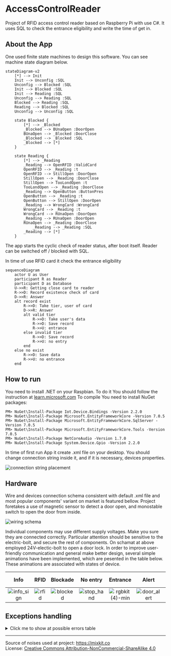 
# AccessControlReader
Project of RFID access control reader based on Raspberry Pi with use C#. It uses SQL to check the entrance eligibility and write the time of get in.

## About the App
One used finite state machines to design this software. You can see machine state diagram below.
```mermaid
stateDiagram-v2
    [*] --> Init
    Init --> Unconfig :SQL
    Unconfig --> Blocked :SQL
    Init --> Blocked :SQL
    Init --> Reading :SQL
    Unconfig --> Reading :SQL
    Blocked --> Reading :SQL
    Reading --> Blocked :SQL
    Unconfig --> Unconfig :SQL

    state Blocked {
        [*] --> _Blocked
        _Blocked --> BUnaOpen :DoorOpen
        BUnaOpen --> _Blocked :DoorClose
        _Blocked --> _Blocked :SQL
        _Blocked --> [*]
    }

    state Reading {
        [*] --> _Reading
        _Reading --> OpenRFID :ValidCard
        OpenRFID --> _Reading :t
        OpenRFID --> StillOpen :DoorOpen
        StillOpen --> _Reading :DoorClose
        StillOpen --> TooLondOpen :t
        TooLondOpen --> _Reading :DoorClose
        _Reading --> OpenButton :ButtonPres
        OpenButton --> _Reading :t
        OpenButton --> StillOpen :DoorOpen
        _Reading --> WrongCard :WrongCard
        WrongCard --> _Reading :t
        WrongCard --> RUnaOpen :DoorOpen
        _Reading --> RUnaOpen :DoorOpen
        RUnaOpen --> _Reading :DoorClose
            _Reading --> _Reading :SQL
        _Reading --> [*]
    }
```
The app starts the cyclic check of reader status, after boot itself. Reader can be switched off / blocked with SQL.

In time of use RFID card it check the entrance eligibility
```mermaid
sequenceDiagram
    actor U as User
    participant R as Reader
    participant D as Database
    U->>R: Getting close card to reader
    R->>D: Record existence check of card
    D->>R: Answer
    alt record exist
        R->>D: Take tier, user of card
        D->>R: Answer
        alt valid tier
            R->>D: Take user's data
            R->>D: Save record
            R->>U: entrance
        else invalid tier
            R->>D: Save record
            R->>U: no entry
        end
    else no exist 
        R->>D: Save data
        R->>U: no entrance
    end
```
## How to run
You need to install .NET on your Raspbian. To do it You should follow the instruction at [learn.microsoft.com](https://learn.microsoft.com/en-us/dotnet/core/install/linux-scripted-manual)
To compile You need to install NuGet packages:
```
PM> NuGet\Install-Package Iot.Device.Bindings -Version 2.2.0
PM> NuGet\Install-Package Microsoft.EntityFrameworkCore -Version 7.0.5
PM> NuGet\Install-Package Microsoft.EntityFrameworkCore.SqlServer -Version 7.0.5
PM> NuGet\Install-Package Microsoft.EntityFrameworkCore.Tools -Version 7.0.5
PM> NuGet\Install-Package NetCoreAudio -Version 1.7.0
PM> NuGet\Install-Package System.Device.Gpio -Version 2.2.0
```

In time of first run App it create .xml file on your desktop. You should change connection string inside it, and if it is necessary, devices properties.

![connection string placement](https://github.com/user-attachments/assets/9418ef80-7162-47f3-85c1-521a0ca150fc)


## Hardware
Wire and devices connection schema consistent with default .xml file and most popular components' variant on market is featured bellow.
Project foretakes a use of magnetic sensor to detect a door open, and monostable switch to open the door from inside.

![wiring schema](https://github.com/user-attachments/assets/51cb5ded-a1d8-400d-9f7e-a382e9743545)

Individual components may use different supply voltages. Make you sure they are connected correctly. Particular attention should be sensitive to the electric-bolt, and secure the rest of components. On schamat at above employed 24V-electic-bolt to open a door lock.
In order to improve user-friendly communication and general make better design, several simple animations have been implemented, which are pesented in the table below. These animations are associated with states of device.

| Info | RFID | Blockade | No entry | Entrance | Alert | Exclamation mark |
|:---: |:---:| :---:| :---: |:---:| :---:| :---:|
| ![info_sign](https://github.com/ArBom/AccessControlReader/assets/59375967/01e67110-d704-4349-9ae1-40ff68d983eb) | ![rfid](https://github.com/ArBom/AccessControlReader/assets/59375967/a102a3ea-a4be-4c48-adb6-fddc29bf3ae5) | ![blocked](https://github.com/ArBom/AccessControlReader/assets/59375967/dae66bca-160e-4bea-aee3-ffa6d0a0d694) | ![stop_hand](https://github.com/ArBom/AccessControlReader/assets/59375967/b7eda6f6-b0e3-4d25-b880-02c9e1ce70aa) | ![rgbkit (4)-min](https://github.com/ArBom/AccessControlReader/assets/59375967/71aa65e1-d60f-47bc-bc3c-d7c7b1cad72e) | ![door_alert](https://github.com/ArBom/AccessControlReader/assets/59375967/ae5fbd22-4c08-477b-b092-b38b84289def) | ![exclamation_mark](https://github.com/ArBom/AccessControlReader/assets/59375967/f9d99e24-942e-4a36-b717-999dea16fc75) |

## Exceptions handling 
<details> 
  <summary>Click me to show at possible errors table</summary>

| №    | Type  | Module       | Descripion                                           |   |I  |c  |o   |n  |s  |   |
| :--- | :---: | :---         | :---                                                 |---|---|---|--- |---|---|---|
| 1    |       | DataBase     |Unconfig; reader just added itself to SQL             |   |   |   |    |   |   |   |
| 2    |  ⚠️  | DataBase     |Lack of data about this reader at SQL                 |   | 📄| 🛢|    |   |   |   | 
| 7    |  💥   | DataBase     |ConnectionString is null or empty                     |   | 📄| 🛢|    |   |   |   | 
| 8    |  💥   | DataBase     |DonnectionString is: "❗❗❗ INSERT IT HERE ❗❗❗"        |   | 📄| 🛢|    |   |   |   | 
| 9    |  ⚠️  | DataBase     |Cannot to connect with DataBase                       |   | 📄| 🛢| 🖧 |   |   |   | 
| 10   |  ️💥   | Configurator |Platform not supported (its not Linux)                |:( |   |   |    |   |   |   |
| 11   |  💥   | Configurator |Cannot get the Desktop folder                         |:( |   |   |    |   |   |   |
| 12   |  ️💥   | Configurator |Problem with default XML file (at app folder)         |:( |📄 |   |    |   |   |   |  
| 13   |  ⚠️  | Configurator |Cannot save default XML file at Desktop               |:( |📄 |   |    |   |   |   |  
| 14   |  💥   | Configurator |XML file exist on Desktop, but it cannot be read      |:( |📄 |   |    |   |   |   |  
| 15   |  ⚠️  | Configurator |Problem inside XML file                               |:( |📄 |   |    |   |   |   |  
| 16   |  ⚠️  | Configurator | MXL file exception                                   |   |📄 |   |    |   |   |   |  
| 17   |  ⚠️  | Configurator |Cannot to read XML value (ACConfig/Devices)           |   |📄 |   |    |   |   |   |  
| 18   |  ⚠️  | Configurator |Lack of XML Key                                       |:( |📄 |   |    |   |   |   |  
| 20   |  ️💥   | DataBase     |Config XML element is null                            |   |📄 | 🛢|   |   |   |   | 
| 22   |  ️💥   | DataBase     |No reader ID                                          |:( |   |   |   |   |   |   |
| 30   |  ️💥   | GPIO         |XML config GPIO el. is empty                          |   |📄 |   |   |📟 |   |   |  
| 31   |  ️⚠️  | GPIO         |Reading of hardware property (GPIO) from XML problem  |   |📄 |   |   |📟 |   |   | 
| 32   |  ️💥   | GPIO         |Bolt pin is closed                                    |   |   |   |   |📟 |   |   | 
| 33   |  ️⚠️  | GPIO         |Exit Button pin is closed                             |   |   |   |   |📟 |   |   | 
| 34   |  ️💥   | GPIO         |Cannot to set Bolt pin value                          |   |   |   |   |📟 |   |   | 
| 35   |  ️⚠️  | GPIO         |Cannot to open at least one pin                       |   |   |   |   |📟 |   |   | 
| 36   |  ️💥   | GPIO         |Bolt pin is closed                                    |   |   |   |   |📟 |   |   | 
| 37   |  ️⚠️  | GPIO         |Door Sensor pin is closed                             |   |   |   |   |📟 |   |   | 
| 40   |  ️💥   |RC522         |XML config RC522 el. is empty                         |  | 📄 |   |   |📟 | 📡 |   |
| 41   |  ️️💥   |RC522         |Reading of hardware property (RC522) from XML proble  |  | 📄 |   |   |📟 | 📡 |   |
| 42   |  ️️🛈   |RC522         |Unknown RC522 hardware version                        |  |    |   |   |📟 | 📡 |   | 
| 43   |  ️💥   |RC522         |mfRc522 is not an object at software                  |  |    |   |   |📟 | 📡 |   | 
| 50   |  ️⚠️  |Screen        |XML config screen el. is empty                        |  |📄  |   |   |📟 |    |   | 
| 51   |  ️⚠️  |Screen        |Reading of hardware property (Sreen) from XML problem |  |📄  |   |   |📟 |    |   | 
| 52   |  ️⚠️  |Screen        |Communication with screen problem                     |   |   |   |   |📟 |   |   | 
| 60   |  ️⚠️  |StateMachine  |XML config State Machine el. is empty                 |   |📄 |   |   |   |   |   |  
| 61   |  ️⚠️  |StateMachine  |Reading of state text communicat from XML problem     |   |📄 |   |   |   |   |   |  
| 74   |  ️🛈  | GPIO          |Green diod pin closed                                 |   |   |   |   |📟 |   |   | 
| 75   |  ️🛈  | GPIO          |Diod pin(s) closed                                    |   |   |   |   |📟 |   |   | 
| 77   |  ️🛈  | GPIO          |Red diod pin closed                                   |   |   |   |   |📟 |   |   | 
| 78   |  ️️🛈  | GPIO          |Time of bolt open cannot be shorter than 1s           |   |📄 |   |   |📟 |   |   | 
| 79   |  ️️🛈  | GPIO          |Time alert cannot be shorter than .5s                 |   |📄 |   |   |📟 |   |   | 
| 80   |  ️🛈️️  |Noises         |XML config Noises el. is empty                        |   |📄 |   |   |   |   |🔇| 
| 83   |  ️🛈️️  |Noises         |Cant open noise file                                  |   |   |   |   |   |   |🔇|
| 84   |  ️🛈️️  |Noises         |Wrong format of noise file                            |   |   |   |   |   |   |🔇|


Error type:
🛈- info
⚠️- warning
💥 -critical error

Icons:
🔇-noises
📡-RC522
📟-hardware
🖧-LAN / connection
🛢-SQL
📄-XML file
:( - internal
</details>

---
Source of noises used at project: https://mixkit.co <br>
License: [Creative Commons Attribution-NonCommercial-ShareAlike 4.0](https://creativecommons.org/licenses/by-nc-sa/4.0/legalcode)
